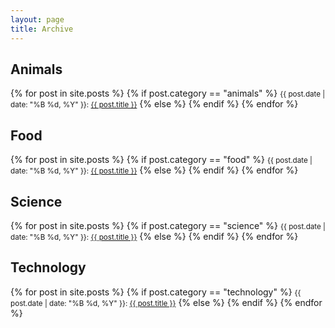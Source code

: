 ```yaml
---
layout: page
title: Archive
---
```


## Animals
{% for post in site.posts %}
  {% if post.category == "animals" %}
  <small>{{ post.date | date: "%B %d, %Y" }}: <a href="{{ post.url }}">{{ post.title }}</a></small>
  {% else %}
  {% endif %}
{% endfor %}

## Food
{% for post in site.posts %}
  {% if post.category == "food" %}
  <small>{{ post.date | date: "%B %d, %Y" }}: <a href="{{ post.url }}">{{ post.title }}</a></small>
  {% else %}
  {% endif %}
{% endfor %}

## Science
{% for post in site.posts %}
  {% if post.category == "science" %}
  <small>{{ post.date | date: "%B %d, %Y" }}: <a href="{{ post.url }}">{{ post.title }}</a></small>
  {% else %}
  {% endif %}
{% endfor %}

## Technology
{% for post in site.posts %}
  {% if post.category == "technology" %}
  <small>{{ post.date | date: "%B %d, %Y" }}: <a href="{{ post.url }}">{{ post.title }}</a></small>
  {% else %}
  {% endif %}
{% endfor %}